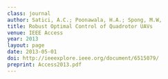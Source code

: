 ```yaml
---
class: journal
author: Satici, A.C.; Poonawala, H.A.; Spong, M.W,
title: Robust Optimal Control of Quadrotor UAVs
venue: IEEE Access
year: 2013
layout: page
date: 2013-05-01
doi: http://ieeexplore.ieee.org/document/6515079/
preprint: Access2013.pdf
---
```

